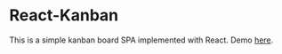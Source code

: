 # React-Kanban

This is a simple kanban board SPA implemented with React. Demo [here](https://miljinx.github.io/react-kanban/).
